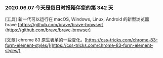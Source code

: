 ### 2020.06.07 今天是每日时报陪伴您的第 342 天

[工具] 新一代可以运行在 macOS, Windows, Linux, Android 的新型浏览器 brave [https://github.com/brave/brave-browser](https://github.com/brave/brave-browser)

[文章] chrome 83 原生表单的一些变化。[https://css-tricks.com/chrome-83-form-element-styles/](https://css-tricks.com/chrome-83-form-element-styles/)
